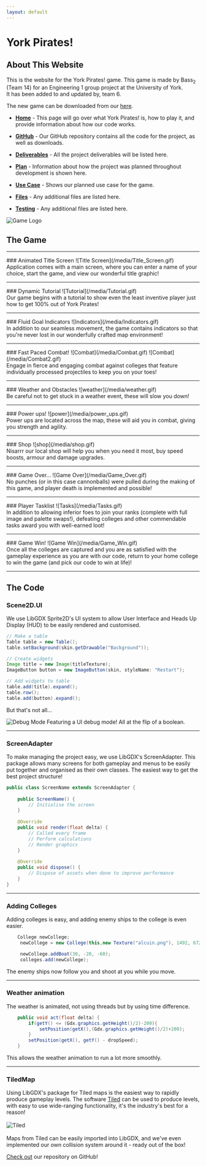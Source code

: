 ```yaml
---
layout: default
---
```

# York Pirates!
## About This Website
This is the website for the York Pirates! game.
This game is made by Bass<sub>2</sub> (Team 14) for an Engineering 1 group project at the University of York. <br/>It has been added to and updated by, team 6.

The new game can be downloaded from our [here](yorkpirates-1.0.1.jar).

- [**Home**](https://tomnicho.github.io/yorkpirates/) - This page will go over what York Pirates! is, how to play it, and provide information about how our code works.


- [**GitHub**](https://github.com/TomNicho/yorkpirates) - Our GitHub repository contains all the code for the project, as well as downloads.
- [**Deliverables**](https://tomnicho.github.io/yorkpirates/deliverables) - All the project deliverables will be listed here.
- [**Plan**](https://tomnicho.github.io/yorkpirates/plan) - Information about how the project was planned throughout development is shown here.
- [**Use Case**](https://tomnicho.github.io/yorkpirates/usecase) - Shows our planned use case for the game.
- [**Files**](https://tomnicho.github.io/yorkpirates/files) - Any additional files are listed here.
- [**Testing**](https://tomnicho.github.io/yorkpirates/test/index.html) - Any additional files are listed here.

![Game Logo](/media/Logo.gif)

## The Game
<hr/>
### Animated Title Screen
![Title Screen](/media/Title_Screen.gif)
<br/>
Application comes with a main screen, where you can enter a name of your choice, start the game, and view our wonderful title graphic!
<hr/>
### Dynamic Tutorial
![Tutorial](/media/Tutorial.gif)
<br/>
Our game begins with a tutorial to show even the least inventive player just how to get 100% out of York Pirates!
<hr/>
### Fluid Goal Indicators
![Indicators](/media/Indicators.gif)
<br/>
In addition to our seamless movement, the game contains indicators so that you're never lost in our wonderfully crafted map environment!
<hr/>
### Fast Paced Combat!
![Combat](/media/Combat.gif)
![Combat](/media/Combat2.gif)
<br/>
Engage in fierce and engaging combat against colleges that feature individually processed projectiles to keep you on your toes!
<hr/>
### Weather and Obstacles
![weather](/media/weather.gif)
<br/>
Be careful not to get stuck in a weather event, these will slow you down!
<hr/>
### Power ups!
![power](/media/power_ups.gif)
<br/>
Power ups are located across the map, these will aid you in combat, giving you strength and agility.
<hr/>
### Shop
![shop](/media/shop.gif)
<br/>
Nisarrr our local shop will help you when you need it most, buy speed boosts, armour and damage upgrades.
<hr/>
### Game Over...
![Game Over](/media/Game_Over.gif)
<br/>
No punches (or in this case cannonballs) were pulled during the making of this game, and player death is implemented and possible!
<hr/>
### Player Tasklist
![Tasks](/media/Tasks.gif)
<br/>
In addition to allowing inferior foes to join your ranks (complete with full image and palette swaps!), defeating colleges and other commendable tasks award you with well-earned loot!
<hr/>
### Game Win!
![Game Win](/media/Game_Win.gif)
<br/>
Once all the colleges are captured and you are as satisfied with the gameplay experience as you are with our code, return to your home college to win the game (and pick our code to win at life)!

<hr/>

## The Code

### Scene2D.UI

We use LibGDX Sprite2D's UI system to allow User Interface and Heads Up Display (HUD) to be easily rendered and customised.

```java
// Make a table
Table table = new Table();
table.setBackground(skin.getDrawable("Background"));

// Create widgets
Image title = new Image(titleTexture);
ImageButton button = new ImageButton(skin, styleName: "Restart");

// Add widgets to table
table.add(title).expand();
table.row();
table.add(button).expand();
```
But that's not all...

![Debug Mode](/media/Debug.gif)
Featuring a UI debug mode! All at the flip of a boolean.

<hr/>

### ScreenAdapter

To make managing the project easy, we use LibGDX's ScreenAdapter. 
This package allows many screens for both gameplay and menus to be easily put together and organised as their own classes.
The easiest way to get the best project structure!

```java
public class ScreenName extends ScreenAdapter {
    
    public ScreenName() {
        // Initialise the screen
    }
    
    @Override
    public void render(float delta) {
        // Called every frame
        // Perform calculations
        // Render graphics
    }
    
    @Override
    public void dispose() {
        // Dispose of assets when done to improve performance
    }
}
```

<hr/>

### Adding Colleges

Adding colleges is easy, and adding enemy ships to the college is even easier.

```java
    College newCollege;
     newCollege = new College(this,new Texture("alcuin.png"), 1492, 672, 0.4f, 50, 50, "Alcuin", enemyTeam, player, new Texture("alcuin_boat.png"), new Texture("alcuin_2.png"));

     newCollege.addBoat(30, -20, -60);
     colleges.add(newCollege);
```
The enemy ships now follow you and shoot at you while you move.
<hr/>

### Weather animation

The weather is animated, not using threads but by using time difference.

```java
    public void act(float delta) {
        if(getY() <= (Gdx.graphics.getHeight()/2)-200){
            setPosition(getX(),(Gdx.graphics.getHeight()/2)+200);
        }
        setPosition(getX(), getY() - dropSpeed);
    }
```
This allows the weather animation to run a lot more smoothly.
<hr/>

### TiledMap
Using LibGDX's package for Tiled maps is the easiest way to rapidly produce gameplay levels.
The software [Tiled](https://www.mapeditor.org) can be used to produce levels, with easy to use wide-ranging functionality, it's the industry's best for a reason!
<br/><br/>![Tiled](/media/tiled.gif)
<br/><br/>Maps from Tiled can be easily imported into LibGDX, and we've even implemented our own collision system around it - ready out of the box!

[Check out](https://github.com/TomNicho/yorkpirates) our repository on GitHub!

